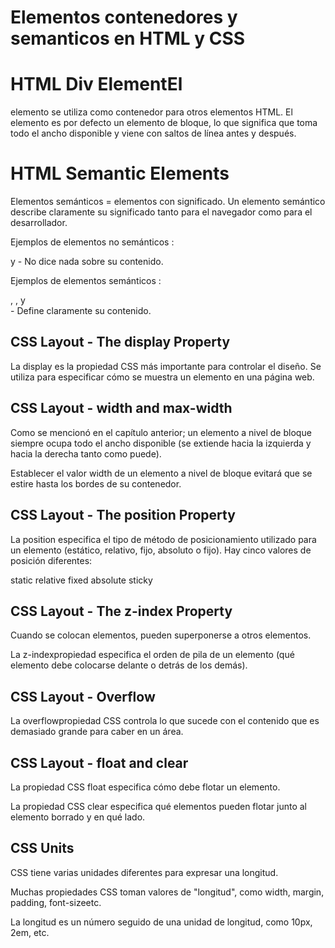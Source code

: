 # Elementos contenedores y semanticos en HTML y CSS 

# HTML Div ElementEl 
<div>elemento se utiliza como contenedor para otros elementos HTML.
El <div>elemento es por defecto un elemento de bloque, lo que significa que toma todo el ancho disponible y viene con saltos de línea antes y después.

# HTML Semantic Elements
Elementos semánticos = elementos con significado.
Un elemento semántico describe claramente su significado tanto para el navegador como para el desarrollador.

Ejemplos de elementos no semánticos : <div>y <span>- No dice nada sobre su contenido.

Ejemplos de elementos semánticos : <form>, <table>, y <article>- Define claramente su contenido.

# CSS Layout - The display Property
La display es la propiedad CSS más importante para controlar el diseño.
Se utiliza para especificar cómo se muestra un elemento en una página web.

# CSS Layout - width and max-width
Como se mencionó en el capítulo anterior; un elemento a nivel de bloque siempre ocupa todo el ancho disponible (se extiende hacia la izquierda y hacia la derecha tanto como puede).

Establecer el valor width de un elemento a nivel de bloque evitará que se estire hasta los bordes de su contenedor.

# CSS Layout - The position Property
La position especifica el tipo de método de posicionamiento utilizado para un elemento (estático, relativo, fijo, absoluto o fijo).
Hay cinco valores de posición diferentes:

static
relative
fixed
absolute
sticky

# CSS Layout - The z-index Property
Cuando se colocan elementos, pueden superponerse a otros elementos.

La z-indexpropiedad especifica el orden de pila de un elemento (qué elemento debe colocarse delante o detrás de los demás).

# CSS Layout - Overflow
La overflowpropiedad CSS controla lo que sucede con el contenido que es demasiado grande para caber en un área.

# CSS Layout - float and clear
La propiedad CSS float especifica cómo debe flotar un elemento.

La propiedad CSS clear especifica qué elementos pueden flotar junto al elemento borrado y en qué lado.

# CSS Units
CSS tiene varias unidades diferentes para expresar una longitud.

Muchas propiedades CSS toman valores de "longitud", como width, margin, padding, font-sizeetc.

La longitud es un número seguido de una unidad de longitud, como 10px, 2em, etc.


